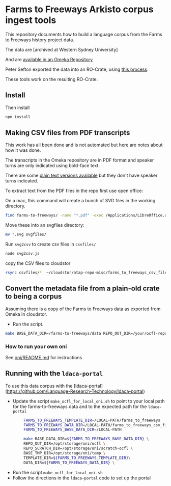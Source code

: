 # Farms to Freeways Arkisto corpus ingest tools

This repository documents how to build a language corpus from the Farms to Freeways history project data.

The data are [archived at Western Sydney University]

And are [available in an Omeka Repository](https://omeka.westernsydney.edu.au/farmstofreeways/)

Peter Sefton exported the data into an RO-Crate, using [this process](https://github.com/UTS-eResearch/omeka-datacrate-tools).

These tools work on the resulting RO-Crate.

## Install

Then install
```bash
npm install
```

## Making CSV files from PDF transcripts


This work has all been done and is not automated but here are notes about how it was done.

The transcripts in the Omeka repository are in PDF format and speaker turns are only indicated using bold-face text.

There are some [plain text versions available](https://research-data.westernsydney.edu.au/redbox/verNum1.9/published/detail/97a58f4bfca2c074c2d0e357c1b5d28c/ftf_transcripts_plaintext.zip?preview=true) but they don't have speaker turns indicated.

To extract text from the PDF files in the repo first use open office:

On a mac, this command will create a bunch of SVG files in the working directory.

```bash
find farms-to-freeways/ -name "*.pdf" -exec /Applications/LibreOffice.app/Contents/MacOS/soffice --headless --convert-to svg {} \;
```

Move these into an svgfiles directory:

```bash
mv *.svg svgfiles/
```

Run `svg2csv` to create csv files in `csvfiles/`

```bash
node svg2csv.js
```

copy the CSV files to cloudstor

 ```bash
rsync csvfiles/*  ~/cloudstor/atap-repo-misc/farms_to_freeways_csv_files/ -ruvi
 ```

## Convert the metadata file from a plain-old crate to being a corpus

Assuming there is a copy of the Farms to Freeways data as exported from Omeka in cloudstor.

-  Run the script.

```bash
make BASE_DATA_DIR=/farms-to-freeways/data REPO_OUT_DIR=/your/ocfl-repo BASE_TMP_DIR=/your/temp
```

### How to run your own oni

See [oni/README.md](./oni/README.md) for instructions

## Running with the `ldaca-portal`
To use this data corpus with the [ldaca-portal] (https://github.com/Language-Research-Technology/ldaca-portal)
- Update the script `make_ocfl_for_local_oni.sh` to point to your local path for the farms-to-freeways data and to the expected path for the `ldaca-portal`
    
```bash
        FARMS_TO_FREEWAYS_TEMPLATE_DIR=/LOCAL-PATH/farms_to_freeways
        FARMS_TO_FREEWAYS_DATA_DIR=/LOCAL-PATH/farms_to_freeways_csv_files
        FARMS_TO_FREEWAYS_BASE_DATA_DIR=/LOCAL-PATH

        make BASE_DATA_DIR=${FARMS_TO_FREEWAYS_BASE_DATA_DIR} \
        REPO_OUT_DIR=/opt/storage/oni/ocfl \
        REPO_SCRATCH_DIR=/opt/storage/oni/scratch-ocfl \
        BASE_TMP_DIR=/opt/storage/oni/temp \
        TEMPLATE_DIR=${FARMS_TO_FREEWAYS_TEMPLATE_DIR}\
        DATA_DIR=${FARMS_TO_FREEWAYS_DATA_DIR} \
```
- Run the script `make_ocfl_for_local_oni.sh`
- Follow the directions in the `ldaca-portal` code to set up the portal
